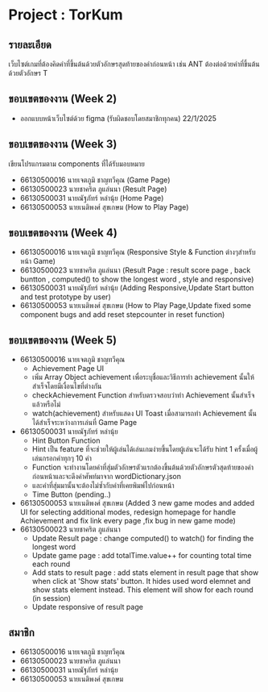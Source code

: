 # Project : TorKum
## รายละเอียด
เว็บไซต์เกมที่ต้องคิดคำที่ขึ้นต้นด้วยตัวอักษรสุดท้ายของคำก่อนหน้า เช่น ANT ต้องต่อด้วยคำที่ขึ้นต้นด้วยตัวอักษร T
  
## ขอบเขตของงาน (Week 2)
- ออกแบบหน้าเว็บไซต์ด้วย figma (รับผิดชอบโดยสมาชิกทุกคน) 22/1/2025
  
## ขอบเขตของงาน (Week 3)
เขียนโปรแกรมตาม components ที่ได้รับมอบหมาย
- 66130500016 นายเจตภูมิ ชาญทวีคุณ (Game Page)
- 66130500023 นายชาคริต ภูแล่นนา (Result Page)
- 66130500031 นายณัฐภัทร์  หลำนุ้ย (Home Page)
- 66130500053 นายเนติพงศ์  สุขเกษม (How to Play Page)

## ขอบเขตของงาน (Week 4)
- 66130500016 นายเจตภูมิ ชาญทวีคุณ (Responsive Style & Function ต่างๆสำหรับหน้า Game)
- 66130500023 นายชาคริต ภูแล่นนา (Result Page : result score page , back buntton , computed() to show the longest word ,  style and responsive)
- 66130500031 นายณัฐภัทร์  หลำนุ้ย (Adding Responsive,Update Start button and test prototype by user)
- 66130500053 นายเนติพงศ์  สุขเกษม (How to Play Page,Update fixed some component bugs and add reset stepcounter in reset function)

## ขอบเขตของงาน (Week 5)
- 66130500016 นายเจตภูมิ ชาญทวีคุณ
  - Achievement Page UI
  - เพิ่ม Array Object achievement เพื่อระบุชื่อและวิธีการทำ achievement นั้นให้สำเร็จโดยมีเงื่อนไขที่ต่างกัน
  - checkAchievement Function สำหรับตรวจสอบว่าทำ Achievement นั้นสำเร็จแล้วหรือไม่ 
  - watch(achievement) สำหรับแสดง UI Toast เมื่อสามารถทำ Achievement นั้นได้สำเร็จระหว่างการเล่นที่ Game Page
 - 66130500031 นายณัฐภัทร์  หลำนุ้ย
    - Hint Button Function
    - Hint เป็น feature ที่จะช่วยให้ผู้เล่นได้เล่นเกมง่ายขึ้นโดยผู้เล่นจะได้รับ hint 1 ครั้งเมื่อผู้เล่นกรอกคำทุกๆ 10 คำ
    - Function จะทำงานโดยคำที่สุ่มตัวอักษรตัวแรกต้องขึ้นต้นด้วยตัวอักษรตัวสุดท้ายของคำก่อนหน้าและจะดึงคำศัพท์มาจาก wordDictionary.json
    - และคำที่สุ่มมานั้นจะต้องไม่ซ้ำกับคำที่เคยพิมพ์ไปก่อนหน้า
    - Time Button (pending..)
- 66130500053 นายเนติพงศ์  สุขเกษม (Added 3 new game modes and added UI for selecting additional modes, redesign homepage for handle Achievement and fix link every page ,fix bug in new game mode)
- 66130500023 นายชาคริต ภูแล่นนา
  - Update Result page : change computed() to watch() for finding the longest word
  - Update game page : add totalTime.value++ for counting total time each round
  - Add stats to result page : add stats element in result page that show when click at 'Show stats' button. It hides used word elemnet and show stats element instead. This element will show for each round (in session)
  - Update responsive of result page                                                                                                                                                                                                                                                                                                                                                                              


## สมาชิก
- 66130500016 นายเจตภูมิ ชาญทวีคุณ
- 66130500023 นายชาคริต ภูแล่นนา
- 66130500031 นายณัฐภัทร์ หลำนุ้ย
- 66130500053 นายเนติพงศ์ สุขเกษม
